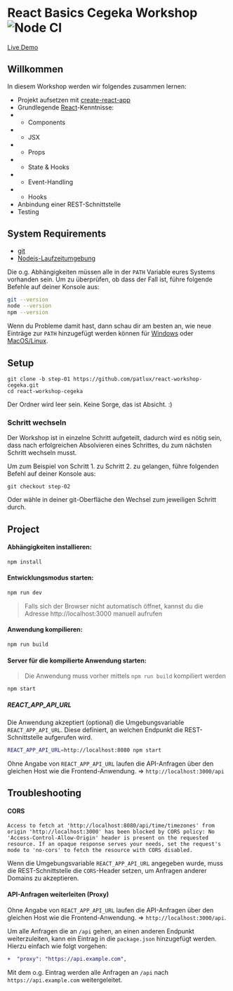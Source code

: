 # React Basics Cegeka Workshop ![Node CI](https://github.com/patlux/react-workshop-cegeka/workflows/Node%20CI/badge.svg)

[Live Demo](https://react-demo-api.herokuapp.com/)

## Willkommen

In diesem Workshop werden wir folgendes zusammen lernen:

- Projekt aufsetzen mit [create-react-app](https://github.com/facebook/create-react-app)
- Grundlegende [React](https://reactjs.org/)-Kenntnisse:
- - Components
- - JSX
- - Props
- - State & Hooks
- - Event-Handling
- - Hooks
- Anbindung einer REST-Schnittstelle
- Testing

## System Requirements

- [git](https://git-scm.com/)
- [Nodejs-Laufzeitumgebung](https://nodejs.org/)

Die o.g. Abhängigkeiten müssen alle in der `PATH` Variable eures Systems vorhanden sein.
Um zu überprüfen, ob dass der Fall ist, führe folgende Befehle auf deiner Konsole aus:

```bash
git --version
node --version
npm --version
```

Wenn du Probleme damit hast, dann schau dir am besten an, wie neue Einträge zur `PATH` hinzugefügt werden können für [Windows](https://www.howtogeek.com/118594/how-to-edit-your-system-path-for-easy-command-line-access/) oder [MacOS/Linux](http://stackoverflow.com/a/24322978/971592).

## Setup

```
git clone -b step-01 https://github.com/patlux/react-workshop-cegeka.git
cd react-workshop-cegeka
```

Der Ordner wird leer sein. Keine Sorge, das ist Absicht. :)

### Schritt wechseln

Der Workshop ist in einzelne Schritt aufgeteilt, dadurch wird es nötig sein, dass nach erfolgreichen Absolvieren eines Schrittes, du zum nächsten Schritt wechseln musst.

Um zum Beispiel von Schritt 1. zu Schritt 2. zu gelangen, führe folgenden Befehl auf deiner Konsole aus:

```
git checkout step-02
```

Oder wähle in deiner git-Oberfläche den Wechsel zum jeweiligen Schritt durch.

## Project

#### Abhängigkeiten installieren:

```bash
npm install
```

#### Entwicklungsmodus starten:

```bash
npm run dev
```

> Falls sich der Browser nicht automatisch öffnet, kannst du die Adresse http://localhost:3000 manuell aufrufen

#### Anwendung kompilieren:

```bash
npm run build
```

#### Server für die kompilierte Anwendung starten:

> Die Anwendung muss vorher mittels `npm run build` kompiliert werden

```bash
npm start
```

##### REACT_APP_API_URL

Die Anwendung akzeptiert (optional) die Umgebungsvariable `REACT_APP_API_URL`. Diese definiert, an welchen Endpunkt die REST-Schnittstelle aufgerufen wird.

```bash
REACT_APP_API_URL=http://localhost:8080 npm start
```

Ohne Angabe von `REACT_APP_API_URL` laufen die API-Anfragen über den gleichen Host wie die Frontend-Anwendung. => `http://localhost:3000/api`

## Troubleshooting

#### CORS

```
Access to fetch at 'http://localhost:8080/api/time/timezones' from origin 'http://localhost:3000' has been blocked by CORS policy: No 'Access-Control-Allow-Origin' header is present on the requested resource. If an opaque response serves your needs, set the request's mode to 'no-cors' to fetch the resource with CORS disabled.
```

Wenn die Umgebungsvariable `REACT_APP_API_URL` angegeben wurde, muss die REST-Schnittstelle die `CORS`-Header setzen, um Anfragen anderer Domains zu akzeptieren.

#### API-Anfragen weiterleiten (Proxy)

Ohne Angabe von `REACT_APP_API_URL` laufen die API-Anfragen über den gleichen Host wie die Frontend-Anwendung. => `http://localhost:3000/api`.

Um alle Anfragen die an `/api` gehen, an einen anderen Endpunkt weiterzuleiten, kann ein Eintrag in die `package.json` hinzugefügt werden. Hierzu einfach wie folgt vorgehen:

```diff
+  "proxy": "https://api.example.com",
```

Mit dem o.g. Eintrag werden alle Anfragen an `/api` nach `https://api.example.com` weitergeleitet.
